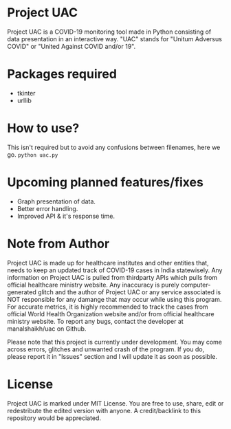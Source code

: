 # Project UAC
Project UAC is a COVID-19 monitoring tool made in Python consisting of data presentation in an interactive way. "UAC" stands for "Unitum Adversus COVID" or "United Against COVID and/or 19".

# Packages required
 - tkinter
 - urllib

# How to use?
This isn't required but to avoid any confusions between filenames, here we go.
`python uac.py`

# Upcoming planned features/fixes
 - Graph presentation of data.
 - Better error handling.
 - Improved API & it's response time.

# Note from Author
Project UAC is made up for healthcare institutes and other entities that, needs to keep an updated track of COVID-19 cases in India statewisely. 
Any information on Project UAC is pulled from thirdparty APIs which pulls from official healthcare ministry website. Any inaccuracy is purely computer-generated glitch and the author of Project UAC or any service associated is NOT responsible for any damange that may occur while using this program. For accurate metrics, it is highly recommended to track the cases from official World Health Organization website and/or from official healthcare ministry website. To report any bugs, contact the developer at manalshaikh/uac on Github.

Please note that this project is currently under development. You may come across errors, glitches and unwanted crash of the program. If you do, please report it in "Issues" section and I will update it as soon as possible. 

# License
Project UAC is marked under MIT License. You are free to use, share, edit or redestribute the edited version with anyone. A credit/backlink to this repository would be appreciated. 
